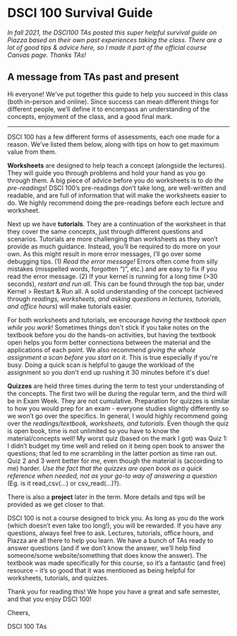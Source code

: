 # DSCI 100 Survival Guide

*In fall 2021, the DSCI100 TAs posted this super helpful
survival guide on Piazza based on their own past experiences taking the class. 
There are a lot of good tips & advice here, so I made it part of the official
course Canvas page. Thanks TAs!*

## A message from TAs past and present

Hi everyone! We’ve put together this guide to
help you succeed in this class (both in-person and online). Since success can
mean different things for different people, we’ll define it to encompass an
understanding of the concepts, enjoyment of the class, and a good final mark.

-----

DSCI 100 has a few different forms of assessments, each one made for a reason.
We’ve listed them below, along with tips on how to get maximum value from them.

**Worksheets** are designed to help teach a concept (alongside the lectures). They
will guide you through problems and hold your hand as you go through them. A
big piece of advice before you do worksheets is to *do the pre-readings*! DSCI
100’s pre-readings don’t take long, are well-written and readable, and are full
of information that will make the worksheets easier to do. We highly recommend
doing the pre-readings before each lecture and worksheet.

Next up we have **tutorials**. They are a continuation of the worksheet in that
they cover the same concepts, just through different questions and scenarios.
Tutorials are more challenging than worksheets as they won’t provide as much
guidance. Instead, you’ll be required to do more on your own. As this might
result in more error messages, I’ll go over some debugging tips. (1) *Read the
error message!* Errors often come from silly mistakes (misspelled words,
forgotten “)”, etc.) and are easy to fix if you read the error message. (2) If
your kernel is running for a long time (>30 seconds), *restart and run all*. This
can be found through the top bar, under Kernel > Restart & Run all. A solid
understanding of the concept (achieved through *readings, worksheets, and asking
questions in lectures, tutorials, and office hours*) will make tutorials easier.

For both worksheets and tutorials, we encourage *having the textbook open while you work*! 
Sometimes things don't stick if you take notes on the textbook before you do the hands-on
activities, but having the textbook open helps you
form better connections between the material and the applications of each
point. We also recommend *giving the whole assignment a scan before
you start on it*. This is true especially if you're busy. Doing a quick scan is
helpful to gauge the workload of the assignment so you don't end up rushing it
30 minutes before it's due!

**Quizzes** are held three times during the term to test your understanding of the
concepts. The first two will be during the regular term, and the third will be
in Exam Week. They are not cumulative. Preparation for quizzes is similar to
how you would prep for an exam - everyone studies slightly differently so we
won’t go over the specifics. In general, I would highly recommend going over
the *readings/textbook, worksheets, and tutorials*. Even though the quiz is open
book, time is not unlimited so you have to know the material/concepts well! My
worst quiz (based on the mark I got) was Quiz 1: I didn’t budget my time well
and relied on it being open book to answer the questions; that led to me
scrambling in the latter portion as time ran out. Quiz 2 and 3 went better for
me, even though the material is (according to me) harder. *Use the fact that the
quizzes are open book as a quick reference when needed, not as your go-to way
of answering a question* (Eg. is it read_csv(…) or csv_read(…)?).

There is also a **project** later in the term. More details and tips will be
provided as we get closer to that.

DSCI 100 is not a course designed to trick you. As long as you do the work
(which doesn’t even take too long!), you will be rewarded. If you have any
questions, always feel free to ask. Lectures, tutorials, office hours, and
Piazza are all there to help you learn. We have a bunch of TAs ready to answer
questions (and if we don’t know the answer, we’ll help find someone/some
website/something that does know the answer). The textbook was made
specifically for this course, so it’s a fantastic (and free) resource – it’s so
good that it was mentioned as being helpful for worksheets, tutorials, and
quizzes.

Thank you for reading this! We hope you have a great and safe semester, and
that you enjoy DSCI 100!

Cheers,

DSCI 100 TAs

